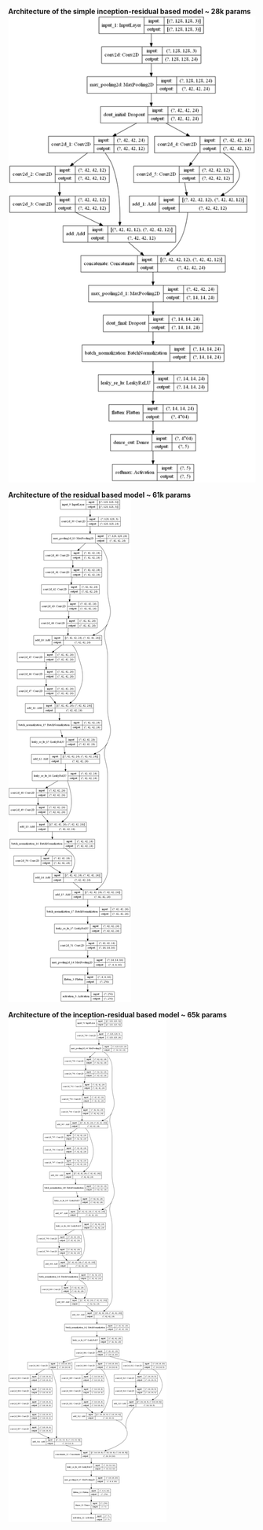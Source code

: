 <b>Architecture of the simple inception-residual based model ~ 28k params</b>
![](inception_resnet_simple.png)

<b>Architecture of the residual based model ~ 61k params</b>
![](res_model3x3_residual_connections.png)

<b>Architecture of the inception-residual based model ~ 65k params</b>
![](res_model3x3_inception_resnet_vZ.png)
